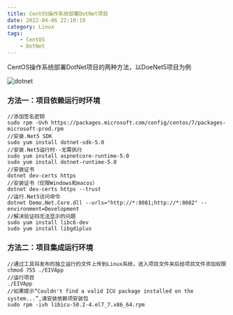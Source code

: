 ```yaml
---
title: CentOS操作系统部署DotNet项目
date: 2022-04-06 22:10:19
category: Linux
tags: 
    - CentOS
    - DotNet
---
```


CentOS操作系统部署DotNet项目的两种方法，以DoeNet5项目为例

![dotnet](https://s2.loli.net/2022/06/06/7faubgJelkFACqx.jpg)

### 方法一：项目依赖运行时环境

```
//添加签名密钥
sudo rpm -Uvh https://packages.microsoft.com/config/centos/7/packages-microsoft-prod.rpm
//安装.Net5 SDK
sudo yum install dotnet-sdk-5.0
//安装.Net5运行时--无需执行
sudo yum install aspnetcore-runtime-5.0
sudo yum install dotnet-runtime-5.0
//安装证书
dotnet dev-certs https
//安装证书（仅限Windows和macos）
dotnet dev-certs https --trust
//运行.Net5访问命令
dotnet Demo.Net.Core.dll --urls="http://*:8081;http://*:8082" --environment=Development
//解决验证码无法显示的问题
sudo yum install libc6-dev 
sudo yum install libgdiplus
```

### 方法二：项目集成运行环境

```
//通过工具将发布的独立运行的文件上传到Linux系统，进入项目文件夹后给项目文件添加权限
chmod 755 ./EIVApp
//运行项目
./EIVApp
//如果提示“Couldn't find a valid ICU package installed on the system...”,请安装依赖项安装包
sudo rpm -ivh libicu-50.2-4.el7_7.x86_64.rpm
```

